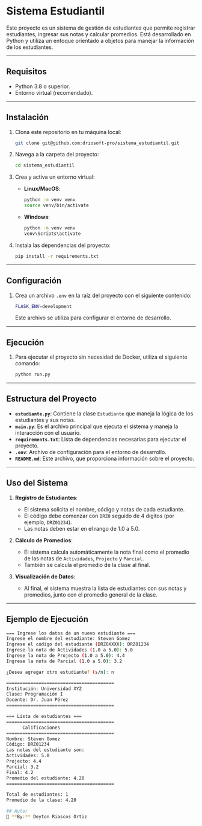 # Sistema Estudiantil

Este proyecto es un sistema de gestión de estudiantes que permite registrar estudiantes, ingresar sus notas y calcular promedios. Está desarrollado en Python y utiliza un enfoque orientado a objetos para manejar la información de los estudiantes.

---

## Requisitos

- Python 3.8 o superior.
- Entorno virtual (recomendado).

---

## Instalación

1. Clona este repositorio en tu máquina local:

    ```bash
    git clone git@github.com:driosoft-pro/sistema_estudiantil.git
    ```

2. Navega a la carpeta del proyecto:

    ```bash
    cd sistema_estudiantil
    ```

3. Crea y activa un entorno virtual:

    - **Linux/MacOS**:
        ```bash
        python -m venv venv
        source venv/bin/activate
        ```

    - **Windows**:
        ```bash
        python -m venv venv
        venv\Scripts\activate
        ```

4. Instala las dependencias del proyecto:

    ```bash
    pip install -r requirements.txt
    ```

---

## Configuración

1. Crea un archivo `.env` en la raíz del proyecto con el siguiente contenido:

    ```bash
    FLASK_ENV=development
    ```

    Este archivo se utiliza para configurar el entorno de desarrollo.

---

## Ejecución

1. Para ejecutar el proyecto sin necesidad de Docker, utiliza el siguiente comando:

    ```bash
    python run.py
    ```
---

## Estructura del Proyecto

- **`estudiante.py`**: Contiene la clase `Estudiante` que maneja la lógica de los estudiantes y sus notas.
- **`main.py`**: Es el archivo principal que ejecuta el sistema y maneja la interacción con el usuario.
- **`requirements.txt`**: Lista de dependencias necesarias para ejecutar el proyecto.
- **`.env`**: Archivo de configuración para el entorno de desarrollo.
- **`README.md`**: Este archivo, que proporciona información sobre el proyecto.

---

## Uso del Sistema

1. **Registro de Estudiantes**:
   - El sistema solicita el nombre, código y notas de cada estudiante.
   - El código debe comenzar con `DRZ0` seguido de 4 dígitos (por ejemplo, `DRZ01234`).
   - Las notas deben estar en el rango de 1.0 a 5.0.

2. **Cálculo de Promedios**:
   - El sistema calcula automáticamente la nota final como el promedio de las notas de `Actividades`, `Projecto` y `Parcial`.
   - También se calcula el promedio de la clase al final.

3. **Visualización de Datos**:
   - Al final, el sistema muestra la lista de estudiantes con sus notas y promedios, junto con el promedio general de la clase.

---

## Ejemplo de Ejecución

```bash
=== Ingrese los datos de un nuevo estudiante ===
Ingrese el nombre del estudiante: Steven Gomez
Ingrese el código del estudiante (DRZ0XXXX): DRZ01234
Ingrese la nota de Actividades (1.0 a 5.0): 5.0
Ingrese la nota de Projecto (1.0 a 5.0): 4.4
Ingrese la nota de Parcial (1.0 a 5.0): 3.2

¿Desea agregar otro estudiante? (s/n): n

========================================
Institución: Universidad XYZ
Clase: Programación I
Docente: Dr. Juan Pérez
========================================

=== Lista de estudiantes ===
========================================
      Calificaciones       
========================================
Nombre: Steven Gomez
Código: DRZ01234
Las notas del estudiante son:
Actividades: 5.0
Projecto: 4.4
Parcial: 3.2
Final: 4.2
Promedio del estudiante: 4.20
========================================

Total de estudiantes: 1
Promedio de la clase: 4.20

## Autor
📌 **By:** Deyton Riascos Ortiz